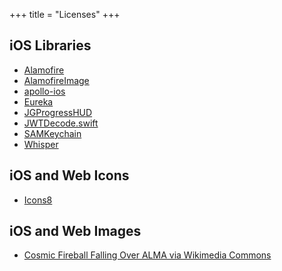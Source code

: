 +++
title = "Licenses"
+++

## iOS Libraries

- <a href="https://github.com/Alamofire/Alamofire" target="_blank">Alamofire</a>
- <a href="https://github.com/Alamofire/AlamofireImage" target="_blank">AlamofireImage</a>
- <a href="https://github.com/apollographql/apollo-ios" target="_blank">apollo-ios</a>
- <a href="https://github.com/xmartlabs/Eureka" target="_blank">Eureka</a>
- <a href="https://github.com/JonasGessner/JGProgressHUD" target="_blank">JGProgressHUD</a>
- <a href="https://github.com/auth0/JWTDecode.swift" target="_blank">JWTDecode.swift</a>
- <a href="https://github.com/soffes/SAMKeychain" target="_blank">SAMKeychain</a>
- <a href="https://github.com/hyperoslo/Whisper" target="_blank">Whisper</a>

## iOS and Web Icons

- <a href="https://icons8.com" target="_blank">Icons8</a>

## iOS and Web Images

- <a href="https://commons.wikimedia.org/wiki/File:Cosmic_Fireball_Falling_Over_ALMA.jpg" target="_blank">Cosmic Fireball Falling Over ALMA via Wikimedia Commons</a>
